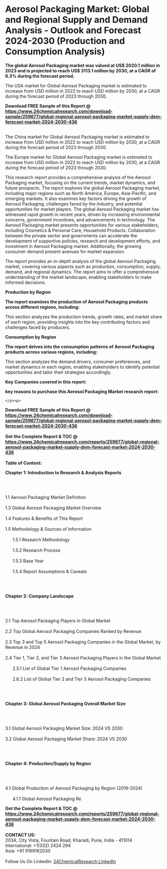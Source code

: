 <h1>Aerosol Packaging Market: Global and Regional Supply and Demand Analysis - Outlook and Forecast 2024-2030 (Production and Consumption Analysis)</h1><p><strong>The global Aerosol Packaging market was valued at US$ 2020.1 million in 2023 and is projected to reach US$ 3113.1 million by 2030, at a CAGR of 6.3% during the forecast period.</strong></p><p>
</p><p>The USA market for Global Aerosol Packaging market is estimated to increase from USD million in 2022 to reach USD million by 2030, at a CAGR during the forecast period of 2023 through 2030.</p><div><b>Download FREE Sample of this Report @ 
            <a href="https://www.24chemicalresearch.com/download-sample/259677/global-regional-aerosol-packaging-market-supply-dem-forecast-market-2024-2030-436">
            https://www.24chemicalresearch.com/download-sample/259677/global-regional-aerosol-packaging-market-supply-dem-forecast-market-2024-2030-436</a></b></div><br><p>
</p><p>The China market for Global Aerosol Packaging market is estimated to increase from USD million in 2022 to reach USD million by 2030, at a CAGR during the forecast period of 2023 through 2030.</p><p>
</p><p>The Europe market for Global Aerosol Packaging market is estimated to increase from USD million in 2022 to reach USD million by 2030, at a CAGR during the forecast period of 2023 through 2030.</p><p>
</p><p>This research report provides a comprehensive analysis of the Aerosol Packaging market, focusing on the current trends, market dynamics, and future prospects. The report explores the global Aerosol Packaging market, including major regions such as North America, Europe, Asia-Pacific, and emerging markets. It also examines key factors driving the growth of Aerosol Packaging, challenges faced by the industry, and potential opportunities for market players. The global Aerosol Packaging market has witnessed rapid growth in recent years, driven by increasing environmental concerns, government incentives, and advancements in technology. The Aerosol Packaging market presents opportunities for various stakeholders, including Cosmetics &amp; Personal Care, Household Products. Collaboration between the private sector and governments can accelerate the development of supportive policies, research and development efforts, and investment in Aerosol Packaging market. Additionally, the growing consumer demand present avenues for market expansion.</p><p>
</p><p>The report provides an in-depth analysis of the global Aerosol Packaging market, covering various aspects such as production, consumption, supply, demand, and regional dynamics. The report aims to offer a comprehensive understanding of the market landscape, enabling stakeholders to make informed decisions.</p><p>
</p><p><strong>Production by Region</strong></p><p>
</p><p><strong>The report examines the production of Aerosol Packaging products across different regions, including:</strong></p><p>
</p><p>
</p><p>This section analyzes the production trends, growth rates, and market share of each region, providing insights into the key contributing factors and challenges faced by producers.</p><p>
</p><p><strong>Consumption by Region</strong></p><p>
</p><p><strong>The report delves into the consumption patterns of Aerosol Packaging products across various regions, including:</strong></p><p>
</p><p>
</p><p>This section analyzes the demand drivers, consumer preferences, and market dynamics in each region, enabling stakeholders to identify potential opportunities and tailor their strategies accordingly.</p><p>
<strong>Key Companies covered in this report:</strong></p><p>
</p><p>
</p><p><strong>key reasons to purchase this Aerosol Packaging Market research report:</strong></p><p>

	</p><p>

</p><div><b>Download FREE Sample of this Report @ 
            <a href="https://www.24chemicalresearch.com/download-sample/259677/global-regional-aerosol-packaging-market-supply-dem-forecast-market-2024-2030-436">
            https://www.24chemicalresearch.com/download-sample/259677/global-regional-aerosol-packaging-market-supply-dem-forecast-market-2024-2030-436</a></b></div><br><div><b>Get the Complete Report & TOC @ 
            <a href="https://www.24chemicalresearch.com/reports/259677/global-regional-aerosol-packaging-market-supply-dem-forecast-market-2024-2030-436">
            https://www.24chemicalresearch.com/reports/259677/global-regional-aerosol-packaging-market-supply-dem-forecast-market-2024-2030-436</a></b></div><br>
            <b>Table of Content:</b><p><p><strong>Chapter 1: Introduction to Research &amp; Analysis Reports</strong></p><br />
<br />
<p>1.1 Aerosol Packaging Market Definition<br /><br />
1.3 Global Aerosol Packaging Market Overview<br /><br />
1.4 Features &amp; Benefits of This Report<br /><br />
1.5 Methodology &amp; Sources of Information<br /><br />
&nbsp;&nbsp;&nbsp;&nbsp;&nbsp; 1.5.1 Research Methodology<br /><br />
&nbsp;&nbsp;&nbsp;&nbsp;&nbsp; 1.5.2 Research Process<br /><br />
&nbsp;&nbsp;&nbsp;&nbsp;&nbsp; 1.5.3 Base Year<br /><br />
&nbsp;&nbsp;&nbsp;&nbsp;&nbsp; 1.5.4 Report Assumptions &amp; Caveats</p><br />
<br />
<p><strong>Chapter 2: Company Landscape</strong></p><br />
<br />
<p>2.1 Top Aerosol Packaging Players in Global Market<br /><br />
2.2 Top Global Aerosol Packaging Companies Ranked by Revenue<br /><br />
2.3 Top 3 and Top 5 Aerosol Packaging Companies in the Global Market, by Revenue in 2024<br /><br />
2.4 Tier 1, Tier 2, and Tier 3 Aerosol Packaging Players in the Global Market<br /><br />
&nbsp;&nbsp;&nbsp;&nbsp;&nbsp; 2.5.1 List of Global Tier 1 Aerosol Packaging Companies<br /><br />
&nbsp;&nbsp;&nbsp;&nbsp;&nbsp; 2.6.2 List of Global Tier 2 and Tier 3 Aerosol Packaging Companies</p><br />
<br />
<p><strong>Chapter 3: Global Aerosol Packaging Overall Market Size</strong></p><br />
<br />
<p>3.1 Global Aerosol Packaging Market Size: 2024 VS 2030<br /><br />
3.2 Global Aerosol Packaging Market Share: 2024 VS 2030</p><br />
<br />
<p><strong>Chapter 4: Production/Supply by Region</strong></p><br />
<br />
<p>4.1 Global Production of Aerosol Packaging by Region (2019-2024)<br /><br />
&nbsp;&nbsp;&nbsp;&nbsp;&nbsp; 4.1.1 Global Aerosol Packaging Re</p><div><b>Get the Complete Report & TOC @ 
            <a href="https://www.24chemicalresearch.com/reports/259677/global-regional-aerosol-packaging-market-supply-dem-forecast-market-2024-2030-436">
            https://www.24chemicalresearch.com/reports/259677/global-regional-aerosol-packaging-market-supply-dem-forecast-market-2024-2030-436</a></b></div><br><b>CONTACT US:</b><br>
            203A, City Vista, Fountain Road, Kharadi, Pune, India - 411014<br>
            International: +1(332) 2424 294<br>
            Asia: +91 9169162030 <br><br>
            Follow Us On LinkedIn: <a href="https://www.linkedin.com/company/24chemicalresearch/">24ChemicalResearch LinkedIn</a>